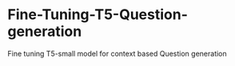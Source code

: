 # Fine-Tuning-T5-Question-generation
Fine tuning T5-small model for context based Question generation
